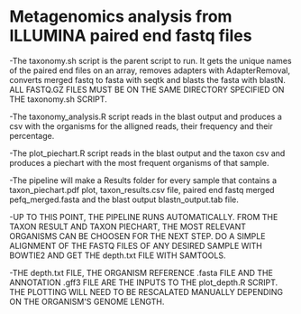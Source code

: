 # Metagenomics analysis from ILLUMINA paired end fastq files

-The taxonomy.sh script is the parent script to run. It gets the unique names of the paired end files on an array, removes adapters with AdapterRemoval, converts merged fastq to fasta with seqtk and blasts the fasta with blastN. ALL FASTQ.GZ FILES MUST BE ON THE SAME DIRECTORY SPECIFIED ON THE taxonomy.sh SCRIPT.

-The taxonomy_analysis.R script reads in the blast output and produces a csv with the organisms for the alligned reads, their frequency and their percentage.

-The plot_piechart.R script reads in the blast output and the taxon csv and produces a piechart with the most frequent organisms of that sample.

-The pipeline will make a Results folder for every sample that contains a taxon_piechart.pdf plot, taxon_results.csv file, paired end fastq merged pefq_merged.fasta and the blast output blastn_output.tab file.


-UP TO THIS POINT, THE PIPELINE RUNS AUTOMATICALLY. FROM THE TAXON RESULT AND TAXON PIECHART, THE MOST RELEVANT ORGANISMS CAN BE CHOOSEN FOR THE NEXT STEP. DO A SIMPLE ALIGNMENT OF THE FASTQ FILES OF ANY DESIRED SAMPLE WITH BOWTIE2 AND GET THE depth.txt FILE WITH SAMTOOLS.

-THE depth.txt FILE, THE ORGANISM REFERENCE .fasta FILE AND THE ANNOTATION .gff3 FILE ARE THE INPUTS TO THE plot_depth.R SCRIPT. THE PLOTTING WILL NEED TO BE RESCALATED MANUALLY DEPENDING ON THE ORGANISM'S GENOME LENGTH.




